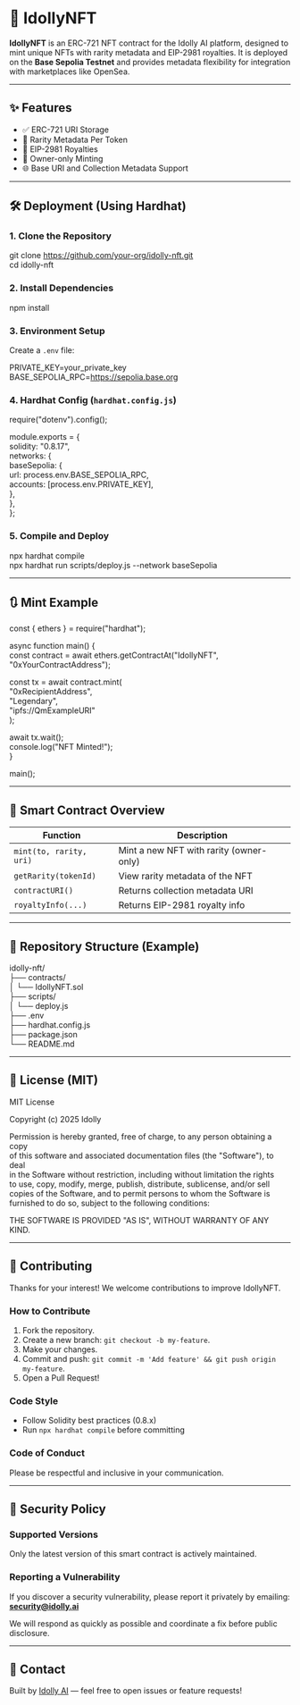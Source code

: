 # 🎤 IdollyNFT

**IdollyNFT** is an ERC-721 NFT contract for the Idolly AI platform, designed to mint unique NFTs with rarity metadata and EIP-2981 royalties. It is deployed on the **Base Sepolia Testnet** and provides metadata flexibility for integration with marketplaces like OpenSea.

---

## ✨ Features

- ✅ ERC-721 URI Storage  
- 🌈 Rarity Metadata Per Token  
- 💸 EIP-2981 Royalties  
- 🔐 Owner-only Minting  
- 🌐 Base URI and Collection Metadata Support  

---

## 🛠️ Deployment (Using Hardhat)

### 1. Clone the Repository

git clone https://github.com/your-org/idolly-nft.git  
cd idolly-nft

### 2. Install Dependencies

npm install

### 3. Environment Setup

Create a `.env` file:

PRIVATE_KEY=your_private_key  
BASE_SEPOLIA_RPC=https://sepolia.base.org

### 4. Hardhat Config (`hardhat.config.js`)

require("dotenv").config();

module.exports = {  
  solidity: "0.8.17",  
  networks: {  
    baseSepolia: {  
      url: process.env.BASE_SEPOLIA_RPC,  
      accounts: [process.env.PRIVATE_KEY],  
    },  
  },  
};

### 5. Compile and Deploy

npx hardhat compile  
npx hardhat run scripts/deploy.js --network baseSepolia

---

## 🔃 Mint Example

const { ethers } = require("hardhat");

async function main() {  
  const contract = await ethers.getContractAt("IdollyNFT", "0xYourContractAddress");

  const tx = await contract.mint(  
    "0xRecipientAddress",  
    "Legendary",  
    "ipfs://QmExampleURI"  
  );

  await tx.wait();  
  console.log("NFT Minted!");  
}

main();

---

## 🔎 Smart Contract Overview

| Function                | Description                               |
|-------------------------|-------------------------------------------|
| `mint(to, rarity, uri)` | Mint a new NFT with rarity (owner-only)   |
| `getRarity(tokenId)`    | View rarity metadata of the NFT           |
| `contractURI()`         | Returns collection metadata URI           |
| `royaltyInfo(...)`      | Returns EIP-2981 royalty info             |

---

## 📂 Repository Structure (Example)

idolly-nft/  
├── contracts/  
│   └── IdollyNFT.sol  
├── scripts/  
│   └── deploy.js  
├── .env  
├── hardhat.config.js  
├── package.json  
└── README.md  

---

## 📄 License (MIT)

MIT License

Copyright (c) 2025 Idolly

Permission is hereby granted, free of charge, to any person obtaining a copy  
of this software and associated documentation files (the "Software"), to deal  
in the Software without restriction, including without limitation the rights  
to use, copy, modify, merge, publish, distribute, sublicense, and/or sell  
copies of the Software, and to permit persons to whom the Software is  
furnished to do so, subject to the following conditions:

THE SOFTWARE IS PROVIDED "AS IS", WITHOUT WARRANTY OF ANY KIND.

---

## 🤝 Contributing

Thanks for your interest! We welcome contributions to improve IdollyNFT.

### How to Contribute

1. Fork the repository.  
2. Create a new branch: `git checkout -b my-feature`.  
3. Make your changes.  
4. Commit and push: `git commit -m 'Add feature' && git push origin my-feature`.  
5. Open a Pull Request!

### Code Style

- Follow Solidity best practices (0.8.x)  
- Run `npx hardhat compile` before committing  

### Code of Conduct

Please be respectful and inclusive in your communication.

---

## 🔐 Security Policy

### Supported Versions

Only the latest version of this smart contract is actively maintained.

### Reporting a Vulnerability

If you discover a security vulnerability, please report it privately by emailing: **security@idolly.ai**

We will respond as quickly as possible and coordinate a fix before public disclosure.

---

## 💬 Contact

Built by [Idolly AI](https://idolly.ai) — feel free to open issues or feature requests!
